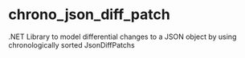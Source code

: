 # chrono_json_diff_patch

.NET Library to model differential changes to a JSON object by using chronologically sorted JsonDiffPatchs
